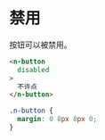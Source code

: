 # 禁用
按钮可以被禁用。
```html
<n-button
  disabled
>
  不许点
</n-button>
```
```css
.n-button {
  margin: 0 8px 8px 0;
}
```


